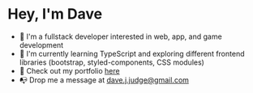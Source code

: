 # Hey, I'm Dave

* 🧱 I'm a fullstack developer interested in web, app, and game development
* 🌱 I'm currently learning TypeScript and exploring different frontend libraries (bootstrap, styled-components, CSS modules)
* 🎨 Check out my portfolio [here](https://dave-judge-portfolio.netlify.app/)
* 📭 Drop me a message at dave.j.judge@gmail.com
